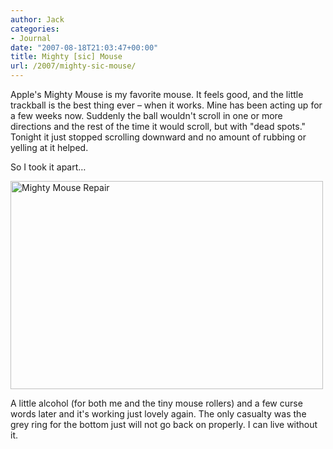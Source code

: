 ```yaml
---
author: Jack
categories:
- Journal
date: "2007-08-18T21:03:47+00:00"
title: Mighty [sic] Mouse
url: /2007/mighty-sic-mouse/
---
```


Apple's Mighty Mouse is my favorite mouse. It feels good, and the little trackball is the best thing ever &#8211; when it works. Mine has been acting up for a few weeks now. Suddenly the ball wouldn't scroll in one or more directions and the rest of the time it would scroll, but with "dead spots." Tonight it just stopped scrolling downward and no amount of rubbing or yelling at it helped. 

So I took it apart&#8230; 

[<img src="https://farm2.static.flickr.com/1086/1165057359_5a78b1bf75.jpg" width="500" height="333" alt="Mighty Mouse Repair" />][1] 

A little alcohol (for both me and the tiny mouse rollers) and a few curse words later and it's working just lovely again. The only casualty was the grey ring for the bottom just will not go back on properly. I can live without it.

 [1]: http://www.flickr.com/photos/jbaty/1165057359/ "Photo Sharing"